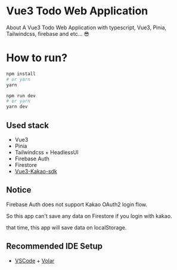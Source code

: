 # Vue3 Todo Web Application

About
A Vue3 Todo Web Application with typescript, Vue3, Pinia, Tailwindcss, firebase and etc... 😎

# How to run?

```bash
npm install
# or yarn
yarn

npm run dev
# or yarn
yarn dev
```

## Used stack

- Vue3
- Pinia
- Tailwindcss + HeadlessUI
- Firebase Auth
- Firestore
- [Vue3-Kakao-sdk](https://github.com/eggplantiny/vue3-kakao-sdk)

## Notice

Firebase Auth does not support Kakao OAuth2 login flow.

So this app can't save any data on Firestore if you login with kakao.

that time, this app will save data on localStorage.

## Recommended IDE Setup

- [VSCode](https://code.visualstudio.com/) + [Volar](https://marketplace.visualstudio.com/items?itemName=johnsoncodehk.volar)

